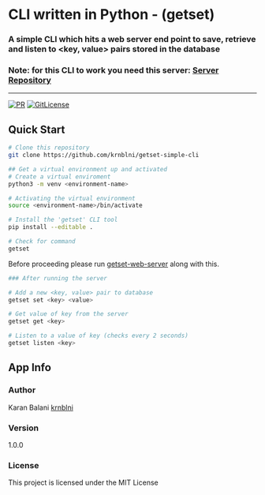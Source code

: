 # CLI written in Python - (getset)
### A simple CLI which hits a web server end point to save, retrieve and listen to <key, value> pairs stored in the database
### Note: for this CLI to work you need this server: [Server Repository](https://github.com/krnblni/getset-web-server)
---

[![PR](https://img.shields.io/badge/code_style-prettier-ff69b4.svg)](https://github.com/krnblni/getset-simple-cli)
[![GitLicense](https://gitlicense.com/badge/krnblni/getset-simple-cli)](https://github.com/krnblni/getset-simple-cli)

## Quick Start
``` bash
# Clone this repository
git clone https://github.com/krnblni/getset-simple-cli

## Get a virtual environment up and activated
# Create a virtual enviroment
python3 -m venv <environment-name>

# Activating the virtual environment
source <environment-name>/bin/activate

# Install the 'getset' CLI tool
pip install --editable .

# Check for command 
getset
```
Before proceeding please run [getset-web-server](https://github.com/krnblni/getset-web-server) along with this.
``` bash
### After running the server

# Add a new <key, value> pair to database
getset set <key> <value>

# Get value of key from the server
getset get <key>

# Listen to a value of key (checks every 2 seconds)
getset listen <key>
```

## App Info

### Author

Karan Balani
[krnblni](https://github.com/krnblni)

### Version

1.0.0

### License

This project is licensed under the MIT License
